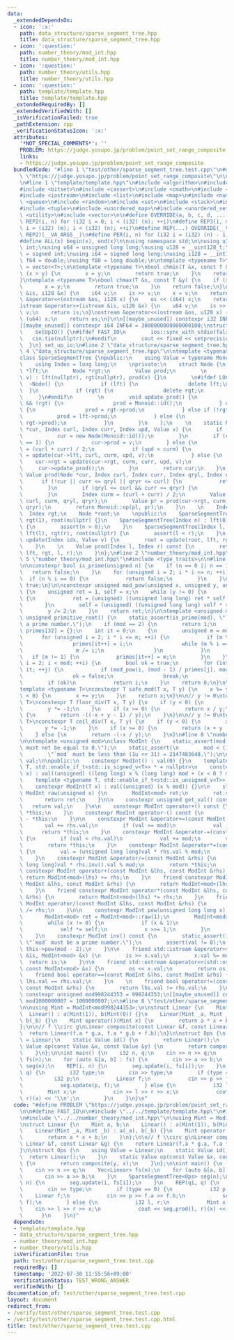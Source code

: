 ```yaml
---
data:
  _extendedDependsOn:
  - icon: ':x:'
    path: data_structure/sparse_segment_tree.hpp
    title: data_structure/sparse_segment_tree.hpp
  - icon: ':question:'
    path: number_theory/mod_int.hpp
    title: number_theory/mod_int.hpp
  - icon: ':question:'
    path: number_theory/utils.hpp
    title: number_theory/utils.hpp
  - icon: ':question:'
    path: template/template.hpp
    title: template/template.hpp
  _extendedRequiredBy: []
  _extendedVerifiedWith: []
  _isVerificationFailed: true
  _pathExtension: cpp
  _verificationStatusIcon: ':x:'
  attributes:
    '*NOT_SPECIAL_COMMENTS*': ''
    PROBLEM: https://judge.yosupo.jp/problem/point_set_range_composite
    links:
    - https://judge.yosupo.jp/problem/point_set_range_composite
  bundledCode: "#line 1 \"test/other/sparse_segment_tree.test.cpp\"\n#define PROBLEM\
    \ \"https://judge.yosupo.jp/problem/point_set_range_composite\"\n\n#define FAST_IO\n\
    \n#line 1 \"template/template.hpp\"\n#include <algorithm>\n#include <array>\n\
    #include <bitset>\n#include <cassert>\n#include <cmath>\n#include <iomanip>\n\
    #include <iostream>\n#include <list>\n#include <map>\n#include <numeric>\n#include\
    \ <queue>\n#include <random>\n#include <set>\n#include <stack>\n#include <string>\n\
    #include <tuple>\n#include <unordered_map>\n#include <unordered_set>\n#include\
    \ <utility>\n#include <vector>\n\n#define OVERRIDE(a, b, c, d, ...) d\n#define\
    \ REP2(i, n) for (i32 i = 0; i < (i32) (n); ++i)\n#define REP3(i, m, n) for (i32\
    \ i = (i32) (m); i < (i32) (n); ++i)\n#define REP(...) OVERRIDE(__VA_ARGS__, REP3,\
    \ REP2)(__VA_ARGS__)\n#define PER(i, n) for (i32 i = (i32) (n) - 1; i >= 0; --i)\n\
    #define ALL(x) begin(x), end(x)\n\nusing namespace std;\n\nusing u32 = unsigned\
    \ int;\nusing u64 = unsigned long long;\nusing u128 = __uint128_t;\nusing i32\
    \ = signed int;\nusing i64 = signed long long;\nusing i128 = __int128_t;\nusing\
    \ f64 = double;\nusing f80 = long double;\n\ntemplate <typename T>\nusing Vec\
    \ = vector<T>;\n\ntemplate <typename T>\nbool chmin(T &x, const T &y) {\n    if\
    \ (x > y) {\n        x = y;\n        return true;\n    }\n    return false;\n\
    }\ntemplate <typename T>\nbool chmax(T &x, const T &y) {\n    if (x < y) {\n \
    \       x = y;\n        return true;\n    }\n    return false;\n}\n\nistream &operator>>(istream\
    \ &is, i128 &x) {\n    i64 v;\n    is >> v;\n    x = v;\n    return is;\n}\nostream\
    \ &operator<<(ostream &os, i128 x) {\n    os << (i64) x;\n    return os;\n}\n\
    istream &operator>>(istream &is, u128 &x) {\n    u64 v;\n    is >> v;\n    x =\
    \ v;\n    return is;\n}\nostream &operator<<(ostream &os, u128 x) {\n    os <<\
    \ (u64) x;\n    return os;\n}\n\n[[maybe_unused]] constexpr i32 INF = 1000000100;\n\
    [[maybe_unused]] constexpr i64 INF64 = 3000000000000000100;\nstruct SetUpIO {\n\
    \    SetUpIO() {\n#ifdef FAST_IO\n        ios::sync_with_stdio(false);\n     \
    \   cin.tie(nullptr);\n#endif\n        cout << fixed << setprecision(15);\n  \
    \  }\n} set_up_io;\n#line 2 \"data_structure/sparse_segment_tree.hpp\"\n\n#line\
    \ 4 \"data_structure/sparse_segment_tree.hpp\"\n\ntemplate <typename Monoid>\n\
    class SparseSegmentTree {\npublic:\n    using Value = typename Monoid::Value;\n\
    \    using Index = long long;\n    \nprivate:\n    struct Node {\n        Node\
    \ *lft;\n        Node *rgt;\n        Value prod;\n        \n        Node(Value\
    \ v) : lft(nullptr), rgt(nullptr), prod(v) {}\n        \n#ifdef LOCAL\n      \
    \  ~Node() {\n            if (lft) {\n                delete lft;\n          \
    \  }\n            if (rgt) {\n                delete rgt;\n            }\n   \
    \     }\n#endif\n        \n        void update_prod() {\n            if (!lft\
    \ && !rgt) {\n                prod = Monoid::id();\n            } else if (!lft)\
    \ {\n                prod = rgt->prod;\n            } else if (!rgt) {\n     \
    \           prod = lft->prod;\n            } else {\n                prod = Monoid::op(lft->prod,\
    \ rgt->prod);\n            }\n        }\n    };\n    \n    static Node *update(Node\
    \ *cur, Index curl, Index curr, Index upd, Value v) {\n        if (!cur) {\n \
    \           cur = new Node(Monoid::id());\n        }\n        if (curr - curl\
    \ == 1) {\n            cur->prod = v;\n        } else {\n            Index curm\
    \ = (curl + curr) / 2;\n            if (upd < curm) {\n                cur->lft\
    \ = update(cur->lft, curl, curm, upd, v);\n            } else {\n            \
    \    cur->rgt = update(cur->rgt, curm, curr, upd, v);\n            }\n       \
    \     cur->update_prod();\n        }\n        return cur;\n    }\n    \n    static\
    \ Value prod(Node *cur, Index curl, Index curr, Index qryl, Index qryr) {\n  \
    \      if (!cur || curr <= qryl || qryr <= curl) {\n            return Monoid::id();\n\
    \        }\n        if (qryl <= curl && curr <= qryr) {\n            return cur->prod;\n\
    \        }\n        Index curm = (curl + curr) / 2;\n        Value pl = prod(cur->lft,\
    \ curl, curm, qryl, qryr);\n        Value pr = prod(cur->rgt, curm, curr, qryl,\
    \ qryr);\n        return Monoid::op(pl, pr);\n    }\n    \n    Index lft;\n  \
    \  Index rgt;\n    Node *root;\n    \npublic:\n    SparseSegmentTree() : lft(0),\
    \ rgt(1), root(nullptr) {}\n    SparseSegmentTree(Index n) : lft(0), rgt(n), root(nullptr)\
    \ {\n        assert(n > 0);\n    }\n    SparseSegmentTree(Index l, Index r) :\
    \ lft(l), rgt(r), root(nullptr) {\n        assert(l < r);\n    }\n    \n    void\
    \ update(Index idx, Value v) {\n        root = update(root, lft, rgt, idx, v);\n\
    \    }\n    \n    Value prod(Index l, Index r) const {\n        return prod(root,\
    \ lft, rgt, l, r);\n    }\n};\n#line 2 \"number_theory/mod_int.hpp\"\n\n#line\
    \ 5 \"number_theory/mod_int.hpp\"\n#include <type_traits>\n\n#line 2 \"number_theory/utils.hpp\"\
    \n\nconstexpr bool is_prime(unsigned n) {\n    if (n == 0 || n == 1) {\n     \
    \   return false;\n    }\n    for (unsigned i = 2; i * i <= n; ++i) {\n      \
    \  if (n % i == 0) {\n            return false;\n        }\n    }\n    return\
    \ true;\n}\n\nconstexpr unsigned mod_pow(unsigned x, unsigned y, unsigned mod)\
    \ {\n    unsigned ret = 1, self = x;\n    while (y != 0) {\n        if (y & 1)\
    \ {\n            ret = (unsigned) ((unsigned long long) ret * self % mod);\n \
    \       }\n        self = (unsigned) ((unsigned long long) self * self % mod);\n\
    \        y /= 2;\n    }\n    return ret;\n}\n\ntemplate <unsigned mod>\nconstexpr\
    \ unsigned primitive_root() {\n    static_assert(is_prime(mod), \"`mod` must be\
    \ a prime number.\");\n    if (mod == 2) {\n        return 1;\n    }\n\n    unsigned\
    \ primes[32] = {};\n    int it = 0;\n    {\n        unsigned m = mod - 1;\n  \
    \      for (unsigned i = 2; i * i <= m; ++i) {\n            if (m % i == 0) {\n\
    \                primes[it++] = i;\n                while (m % i == 0) {\n   \
    \                 m /= i;\n                }\n            }\n        }\n     \
    \   if (m != 1) {\n            primes[it++] = m;\n        }\n    }\n    for (unsigned\
    \ i = 2; i < mod; ++i) {\n        bool ok = true;\n        for (int j = 0; j <\
    \ it; ++j) {\n            if (mod_pow(i, (mod - 1) / primes[j], mod) == 1) {\n\
    \                ok = false;\n                break;\n            }\n        }\n\
    \        if (ok)\n            return i;\n    }\n    return 0;\n}\n\n// y >= 1\n\
    template <typename T>\nconstexpr T safe_mod(T x, T y) {\n    x %= y;\n    if (x\
    \ < 0) {\n        x += y;\n    }\n    return x;\n}\n\n// y != 0\ntemplate <typename\
    \ T>\nconstexpr T floor_div(T x, T y) {\n    if (y < 0) {\n        x *= -1;\n\
    \        y *= -1;\n    }\n    if (x >= 0) {\n        return x / y;\n    } else\
    \ {\n        return -((-x + y - 1) / y);\n    }\n}\n\n// y != 0\ntemplate <typename\
    \ T>\nconstexpr T ceil_div(T x, T y) {\n    if (y < 0) {\n        x *= -1;\n \
    \       y *= -1;\n    }\n    if (x >= 0) {\n        return (x + y - 1) / y;\n\
    \    } else {\n        return -(-x / y);\n    }\n}\n#line 8 \"number_theory/mod_int.hpp\"\
    \n\ntemplate <unsigned mod>\nclass ModInt {\n    static_assert(mod != 0, \"`mod`\
    \ must not be equal to 0.\");\n    static_assert(\n        mod < (1u << 31),\n\
    \        \"`mod` must be less than (1u << 31) = 2147483648.\");\n\n    unsigned\
    \ val;\n\npublic:\n    constexpr ModInt() : val(0) {}\n    template <typename\
    \ T, std::enable_if_t<std::is_signed_v<T>> * = nullptr>\n    constexpr ModInt(T\
    \ x) : val((unsigned) ((long long) x % (long long) mod + (x < 0 ? mod : 0))) {}\n\
    \    template <typename T, std::enable_if_t<std::is_unsigned_v<T>> * = nullptr>\n\
    \    constexpr ModInt(T x) : val((unsigned) (x % mod)) {}\n\n    static constexpr\
    \ ModInt raw(unsigned x) {\n        ModInt<mod> ret;\n        ret.val = x;\n \
    \       return ret;\n    }\n\n    constexpr unsigned get_val() const {\n     \
    \   return val;\n    }\n\n    constexpr ModInt operator+() const {\n        return\
    \ *this;\n    }\n    constexpr ModInt operator-() const {\n        return ModInt<mod>(0u)\
    \ - *this;\n    }\n\n    constexpr ModInt &operator+=(const ModInt &rhs) {\n \
    \       val += rhs.val;\n        if (val >= mod)\n            val -= mod;\n  \
    \      return *this;\n    }\n    constexpr ModInt &operator-=(const ModInt &rhs)\
    \ {\n        if (val < rhs.val)\n            val += mod;\n        val -= rhs.val;\n\
    \        return *this;\n    }\n    constexpr ModInt &operator*=(const ModInt &rhs)\
    \ {\n        val = (unsigned long long)val * rhs.val % mod;\n        return *this;\n\
    \    }\n    constexpr ModInt &operator/=(const ModInt &rhs) {\n        val = (unsigned\
    \ long long)val * rhs.inv().val % mod;\n        return *this;\n    }\n\n    friend\
    \ constexpr ModInt operator+(const ModInt &lhs, const ModInt &rhs) {\n       \
    \ return ModInt<mod>(lhs) += rhs;\n    }\n    friend constexpr ModInt operator-(const\
    \ ModInt &lhs, const ModInt &rhs) {\n        return ModInt<mod>(lhs) -= rhs;\n\
    \    }\n    friend constexpr ModInt operator*(const ModInt &lhs, const ModInt\
    \ &rhs) {\n        return ModInt<mod>(lhs) *= rhs;\n    }\n    friend constexpr\
    \ ModInt operator/(const ModInt &lhs, const ModInt &rhs) {\n        return ModInt<mod>(lhs)\
    \ /= rhs;\n    }\n\n    constexpr ModInt pow(unsigned long long x) const {\n \
    \       ModInt<mod> ret = ModInt<mod>::raw(1);\n        ModInt<mod> self = *this;\n\
    \        while (x != 0) {\n            if (x & 1)\n                ret *= self;\n\
    \            self *= self;\n            x >>= 1;\n        }\n        return ret;\n\
    \    }\n    constexpr ModInt inv() const {\n        static_assert(is_prime(mod),\
    \ \"`mod` must be a prime number.\");\n        assert(val != 0);\n        return\
    \ this->pow(mod - 2);\n    }\n\n    friend std::istream &operator>>(std::istream\
    \ &is, ModInt<mod> &x) {\n        is >> x.val;\n        x.val %= mod;\n      \
    \  return is;\n    }\n\n    friend std::ostream &operator<<(std::ostream &os,\
    \ const ModInt<mod> &x) {\n        os << x.val;\n        return os;\n    }\n\n\
    \    friend bool operator==(const ModInt &lhs, const ModInt &rhs) {\n        return\
    \ lhs.val == rhs.val;\n    }\n    \n    friend bool operator!=(const ModInt &lhs,\
    \ const ModInt &rhs) {\n        return lhs.val != rhs.val;\n    }\n};\n\n[[maybe_unused]]\
    \ constexpr unsigned mod998244353 = 998244353;\n[[maybe_unused]] constexpr unsigned\
    \ mod1000000007 = 1000000007;\n\n#line 8 \"test/other/sparse_segment_tree.test.cpp\"\
    \n\nusing Mint = ModInt<mod998244353>;\n\nstruct Linear {\n    Mint a, b;\n  \
    \  Linear() : a(Mint(1)), b(Mint(0)) {}\n    Linear(Mint _a, Mint _b) : a(_a),\
    \ b(_b) {}\n    Mint operator()(Mint x) {\n        return a * x + b;\n    }\n\
    };\n\n// f \\circ g\nLinear composite(const Linear &f, const Linear &g) {\n  \
    \  return Linear(f.a * g.a, f.a * g.b + f.b);\n}\n\nstruct Ops {\n    using Value\
    \ = Linear;\n    static Value id() {\n        return Linear();\n    }\n    static\
    \ Value op(const Value &x, const Value &y) {\n        return composite(y, x);\n\
    \    }\n};\n\nint main() {\n    i32 n, q;\n    cin >> n >> q;\n    Vec<Linear>\
    \ fs(n);\n    for (auto &[a, b] : fs) {\n        cin >> a >> b;\n    }\n    SparseSegmentTree<Ops>\
    \ seg(n);\n    REP(i, n) {\n        seg.update(i, fs[i]);\n    }\n    REP(qi,\
    \ q) {\n        i32 type;\n        cin >> type;\n        if (type == 0) {\n  \
    \          i32 p;\n            Linear f;\n            cin >> p >> f.a >> f.b;\n\
    \            seg.update(p, f);\n        } else {\n            i32 l, r;\n    \
    \        Mint x;\n            cin >> l >> r >> x;\n            cout << seg.prod(l,\
    \ r)(x) << '\\n';\n        }\n    }\n}\n"
  code: "#define PROBLEM \"https://judge.yosupo.jp/problem/point_set_range_composite\"\
    \n\n#define FAST_IO\n\n#include \"../../template/template.hpp\"\n#include \"../../data_structure/sparse_segment_tree.hpp\"\
    \n#include \"../../number_theory/mod_int.hpp\"\n\nusing Mint = ModInt<mod998244353>;\n\
    \nstruct Linear {\n    Mint a, b;\n    Linear() : a(Mint(1)), b(Mint(0)) {}\n\
    \    Linear(Mint _a, Mint _b) : a(_a), b(_b) {}\n    Mint operator()(Mint x) {\n\
    \        return a * x + b;\n    }\n};\n\n// f \\circ g\nLinear composite(const\
    \ Linear &f, const Linear &g) {\n    return Linear(f.a * g.a, f.a * g.b + f.b);\n\
    }\n\nstruct Ops {\n    using Value = Linear;\n    static Value id() {\n      \
    \  return Linear();\n    }\n    static Value op(const Value &x, const Value &y)\
    \ {\n        return composite(y, x);\n    }\n};\n\nint main() {\n    i32 n, q;\n\
    \    cin >> n >> q;\n    Vec<Linear> fs(n);\n    for (auto &[a, b] : fs) {\n \
    \       cin >> a >> b;\n    }\n    SparseSegmentTree<Ops> seg(n);\n    REP(i,\
    \ n) {\n        seg.update(i, fs[i]);\n    }\n    REP(qi, q) {\n        i32 type;\n\
    \        cin >> type;\n        if (type == 0) {\n            i32 p;\n        \
    \    Linear f;\n            cin >> p >> f.a >> f.b;\n            seg.update(p,\
    \ f);\n        } else {\n            i32 l, r;\n            Mint x;\n        \
    \    cin >> l >> r >> x;\n            cout << seg.prod(l, r)(x) << '\\n';\n  \
    \      }\n    }\n}"
  dependsOn:
  - template/template.hpp
  - data_structure/sparse_segment_tree.hpp
  - number_theory/mod_int.hpp
  - number_theory/utils.hpp
  isVerificationFile: true
  path: test/other/sparse_segment_tree.test.cpp
  requiredBy: []
  timestamp: '2022-07-30 11:55:56+09:00'
  verificationStatus: TEST_WRONG_ANSWER
  verifiedWith: []
documentation_of: test/other/sparse_segment_tree.test.cpp
layout: document
redirect_from:
- /verify/test/other/sparse_segment_tree.test.cpp
- /verify/test/other/sparse_segment_tree.test.cpp.html
title: test/other/sparse_segment_tree.test.cpp
---
```

